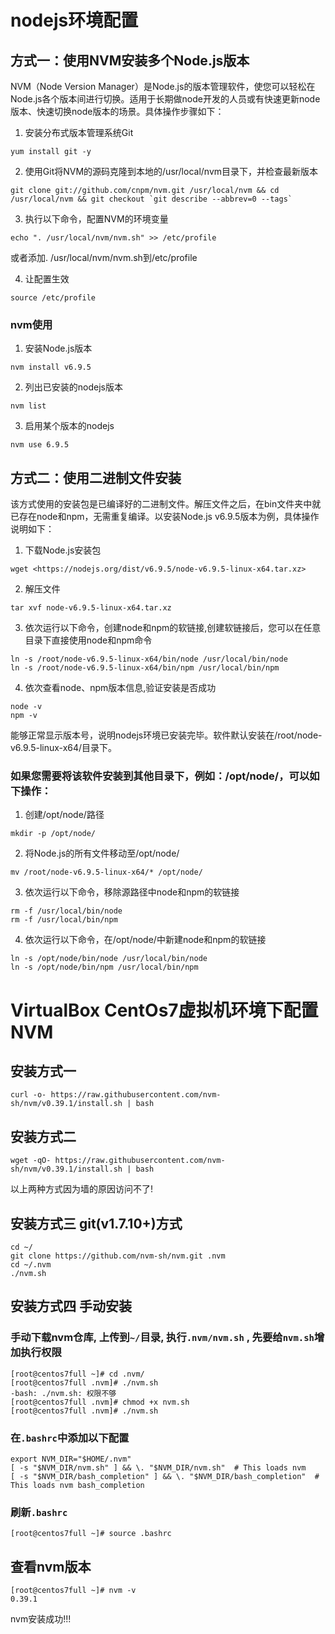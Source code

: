 <!--
 * @author: ares
 * @date: 2022-01-13 15:56:26
 * @lastEditTime: 2022-01-13 15:56:26
 * @lastEditors: ares
 * @description: 
 * 
-->
# nodejs环境配置

## 方式一：使用NVM安装多个Node.js版本

NVM（Node Version Manager）是Node.js的版本管理软件，使您可以轻松在Node.js各个版本间进行切换。适用于长期做node开发的人员或有快速更新node版本、快速切换node版本的场景。具体操作步骤如下：

1. 安装分布式版本管理系统Git

```shell
yum install git -y
```

2. 使用Git将NVM的源码克隆到本地的/usr/local/nvm目录下，并检查最新版本

```shell
git clone git://github.com/cnpm/nvm.git /usr/local/nvm && cd /usr/local/nvm && git checkout `git describe --abbrev=0 --tags`
```

3. 执行以下命令，配置NVM的环境变量

```shell
echo ". /usr/local/nvm/nvm.sh" >> /etc/profile
```

或者添加. /usr/local/nvm/nvm.sh到/etc/profile

4. 让配置生效

```shell
source /etc/profile
```

### nvm使用

1. 安装Node.js版本

```shell
nvm install v6.9.5
```

2. 列出已安装的nodejs版本

```shell
nvm list
```
3. 启用某个版本的nodejs

```shell
nvm use 6.9.5
```

## 方式二：使用二进制文件安装

该方式使用的安装包是已编译好的二进制文件。解压文件之后，在bin文件夹中就已存在node和npm，无需重复编译。以安装Node.js v6.9.5版本为例，具体操作说明如下：

1. 下载Node.js安装包

```shell
wget <https://nodejs.org/dist/v6.9.5/node-v6.9.5-linux-x64.tar.xz>
```

2. 解压文件

```shell
tar xvf node-v6.9.5-linux-x64.tar.xz
```

3. 依次运行以下命令，创建node和npm的软链接,创建软链接后，您可以在任意目录下直接使用node和npm命令

```shell
ln -s /root/node-v6.9.5-linux-x64/bin/node /usr/local/bin/node
ln -s /root/node-v6.9.5-linux-x64/bin/npm /usr/local/bin/npm
```

4. 依次查看node、npm版本信息,验证安装是否成功

```
node -v
npm -v
```

能够正常显示版本号，说明nodejs环境已安装完毕。软件默认安装在/root/node-v6.9.5-linux-x64/目录下。

### 如果您需要将该软件安装到其他目录下，例如：/opt/node/，可以如下操作：

1. 创建/opt/node/路径

```shell
mkdir -p /opt/node/
```

2. 将Node.js的所有文件移动至/opt/node/

```shell
mv /root/node-v6.9.5-linux-x64/* /opt/node/
```

3. 依次运行以下命令，移除源路径中node和npm的软链接

```shell
rm -f /usr/local/bin/node
rm -f /usr/local/bin/npm
```

4. 依次运行以下命令，在/opt/node/中新建node和npm的软链接

```shell
ln -s /opt/node/bin/node /usr/local/bin/node
ln -s /opt/node/bin/npm /usr/local/bin/npm
```


# VirtualBox CentOs7虚拟机环境下配置NVM

## 安装方式一
```shell
curl -o- https://raw.githubusercontent.com/nvm-sh/nvm/v0.39.1/install.sh | bash
```

## 安装方式二
```shell
wget -qO- https://raw.githubusercontent.com/nvm-sh/nvm/v0.39.1/install.sh | bash
```

以上两种方式因为墙的原因访问不了!

## 安装方式三 git(v1.7.10+)方式
```shell
cd ~/
git clone https://github.com/nvm-sh/nvm.git .nvm
cd ~/.nvm
./nvm.sh
```

## 安装方式四 手动安装

### 手动下载nvm仓库, 上传到`~/`目录, 执行`.nvm/nvm.sh` , 先要给`nvm.sh`增加执行权限
```shell
[root@centos7full ~]# cd .nvm/
[root@centos7full .nvm]# ./nvm.sh
-bash: ./nvm.sh: 权限不够
[root@centos7full .nvm]# chmod +x nvm.sh
[root@centos7full .nvm]# ./nvm.sh
```

### 在`.bashrc`中添加以下配置
```shell
export NVM_DIR="$HOME/.nvm"
[ -s "$NVM_DIR/nvm.sh" ] && \. "$NVM_DIR/nvm.sh"  # This loads nvm
[ -s "$NVM_DIR/bash_completion" ] && \. "$NVM_DIR/bash_completion"  # This loads nvm bash_completion
```

### 刷新`.bashrc`
```shell
[root@centos7full ~]# source .bashrc
```

## 查看nvm版本
```shell
[root@centos7full ~]# nvm -v
0.39.1
```

nvm安装成功!!!
